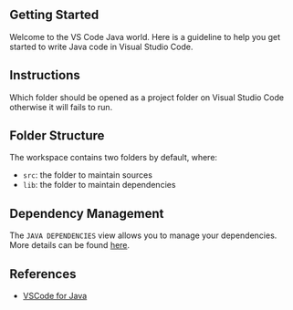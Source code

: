 ## Getting Started

Welcome to the VS Code Java world. Here is a guideline to help you get started to write Java code in Visual Studio Code.

## Instructions

Which folder should be opened as a project folder on Visual Studio Code otherwise it will fails to run.

## Folder Structure

The workspace contains two folders by default, where:

- `src`: the folder to maintain sources
- `lib`: the folder to maintain dependencies

## Dependency Management

The `JAVA DEPENDENCIES` view allows you to manage your dependencies. More details can be found [here](https://github.com/microsoft/vscode-java-pack/blob/master/release-notes/v0.9.0.md#work-with-jar-files-directly).

## References

- [VSCode for Java](https://docs.google.com/presentation/d/1QXBWjX9oMz9hGn0SaVDaSHrn8S3HYCL9mEeLdrDUvWE/edit#slide=id.p)
